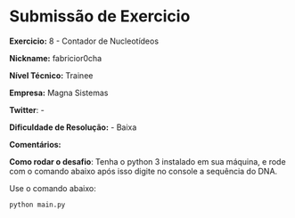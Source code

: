 # Submissão de Exercicio

**Exercicio:** 8 - Contador de Nucleotídeos

**Nickname:** fabricior0cha

**Nível Técnico:**  Trainee

**Empresa:** Magna Sistemas

**Twitter**: -

**Dificuldade de Resolução:** - Baixa

**Comentários:** 

**Como rodar o desafio**: Tenha o python 3 instalado em sua máquina,
e rode com o comando abaixo após isso digite no console a sequência do DNA.

Use o comando abaixo: 
```bash
python main.py
```